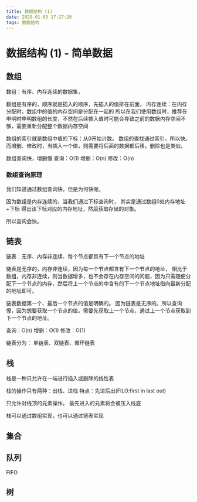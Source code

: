 ```yaml
---
title: 数据结构 (1)
date: 2020-01-03 17:27:20
tags: 数据结构
---
```



# 数据结构 (1) - 简单数据

## 数组
数组：有序、内存连续的数据集，

数组是有序的，顺序就是插入的顺序，先插入的值排在前面，
内存连续：在内存分配时，数组中的值的内存空间是分配在一起的
所以在我们使用数组时，推荐在申明时申明数组的长度，不然在后续插入值时可能会导致之前的数据内存空间不够，需要重新分配整个数据内存空间

数组的索引就是数组中值的下标：从0开始计数。
数组的查找通过索引，所以快。
而增删、修改时，当插入一个值，则需要将后面的数据都后移，删除也是类似。

数组查询快，增删慢
查询：O(1)
增删：O(n)
修改：O(n)

### 数组查询原理
我们知道通过数组查询快，但是为何快呢。

因为数组是内存连续的，当我们通过下标查询时，
其实是通过数组0处内存地址+下标 得出该下标对应的内存地址，然后获取存储的对象。

所以查询会快。

## 链表
链表：无序、内存非连续、每个节点都具有下一个节点的地址

链表是无序的，内存非连续，因为每一个节点都含有下一个节点的地址，
相比于数组，内存非连续，则当数据增多，也不会存在内存空间的问题，因为只需随便分配下一个节点的内存，然后将上一个节点的中含有的下一个节点地址指向最新分配的地址即可。

链表数据第一个、最后一个节点的值是明确的。
因为链表是无序的。所以查询慢，因为想要获取一个节点的值，需要先获取上一个节点，通过上一个节点获取到下一个节点的地址。

查询：O(n)
增删：O(1)
修改：O(1)

链表分为：
单链表、双链表、循环链表


## 栈

栈是一种只允许在一端进行插入或删除的线性表

栈的操作只有两种：出栈、进栈
特点：先进后出(FILO:first in last out)

只允许对栈顶的元素操作。
最先进入的元素将会被压入栈底

栈可以通过数组实现，也可以通过链表实现



## 集合

## 队列 

FIFO

## 树


